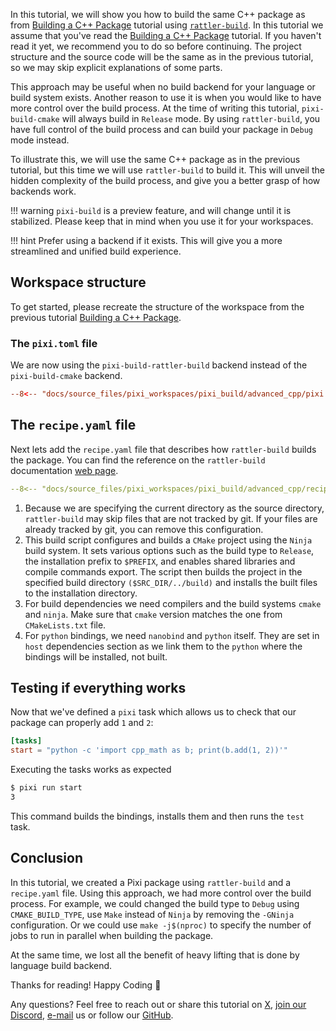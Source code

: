 In this tutorial, we will show you how to build the same C++ package as from [Building a C++ Package](cpp.md) tutorial using [`rattler-build`](https://rattler.build).
In this tutorial we assume that you've read the [Building a C++ Package](cpp.md) tutorial.
If you haven't read it yet, we recommend you to do so before continuing.
The project structure and the source code will be the same as in the previous tutorial, so we may skip explicit explanations of some parts.

This approach may be useful when no build backend for your language or build system exists.
Another reason to use it is when you would like to have more control over the build process.
At the time of writing this tutorial, `pixi-build-cmake` will always build in `Release` mode.
By using `rattler-build`, you have full control of the build process and can build your package in `Debug` mode instead.


To illustrate this, we will use the same C++ package as in the previous tutorial, but this time we will use `rattler-build` to build it.
This will unveil the hidden complexity of the build process, and give you a better grasp of how backends work.

!!! warning
    `pixi-build` is a preview feature, and will change until it is stabilized.
    Please keep that in mind when you use it for your workspaces.

!!! hint
    Prefer using a backend if it exists. This will give you a more streamlined and unified build experience.

## Workspace structure

To get started, please recreate the structure of the workspace from the previous tutorial [Building a C++ Package](cpp.md).


### The `pixi.toml` file

We are now using the `pixi-build-rattler-build` backend instead of the `pixi-build-cmake` backend.

```toml hl_lines="20-21"
--8<-- "docs/source_files/pixi_workspaces/pixi_build/advanced_cpp/pixi.toml"
```

## The `recipe.yaml` file

Next lets add the `recipe.yaml` file that describes how `rattler-build` builds the package.
You can find the reference on the `rattler-build` documentation [web page](https://rattler.build/latest/reference/recipe_file/).


```yaml
--8<-- "docs/source_files/pixi_workspaces/pixi_build/advanced_cpp/recipe.yaml"
```

1. Because we are specifying the current directory as the source directory, `rattler-build` may skip files that are not tracked by git. If your files are already tracked by git, you can remove this configuration.
2. This build script configures and builds a `CMake` project using the `Ninja` build system. It sets various options such as the build type to `Release`, the installation prefix to `$PREFIX`, and enables shared libraries and compile commands export. The script then builds the project in the specified build directory `($SRC_DIR/../build)` and installs the built files to the installation directory.
3. For build dependencies we need compilers and the build systems `cmake` and `ninja`. Make sure that `cmake` version matches the one from `CMakeLists.txt` file.
4. For `python` bindings, we need `nanobind` and `python` itself. They are set in `host` dependencies section as we link them to the `python` where the bindings will be installed, not built.

## Testing if everything works

Now that we've defined a `pixi` task which allows us to check that our package can properly add `1` and `2`:

```toml
[tasks]
start = "python -c 'import cpp_math as b; print(b.add(1, 2))'"
```

Executing the tasks works as expected

```bash
$ pixi run start
3
```

This command builds the bindings, installs them and then runs the `test` task.

## Conclusion

In this tutorial, we created a Pixi package using `rattler-build` and a `recipe.yaml` file. Using this approach, we had more control over the build process. For example, we could changed the build type to `Debug` using `CMAKE_BUILD_TYPE`, use `Make` instead of `Ninja` by removing the `-GNinja` configuration.
Or we could use `make -j$(nproc)` to specify the number of jobs to run in parallel when building the package.

At the same time, we lost all the benefit of heavy lifting that is done by language build backend.

Thanks for reading! Happy Coding 🚀

Any questions? Feel free to reach out or share this tutorial on [X](https://twitter.com/prefix_dev), [join our Discord](https://discord.gg/kKV8ZxyzY4), [e-mail](mailto:hi@prefix.dev) us or follow our [GitHub](https://github.com/prefix-dev).
